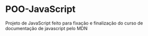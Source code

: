 # POO-JavaScript
Projeto de JavaScript feito para fixação e finalização do curso de documentação de javascript pelo MDN
